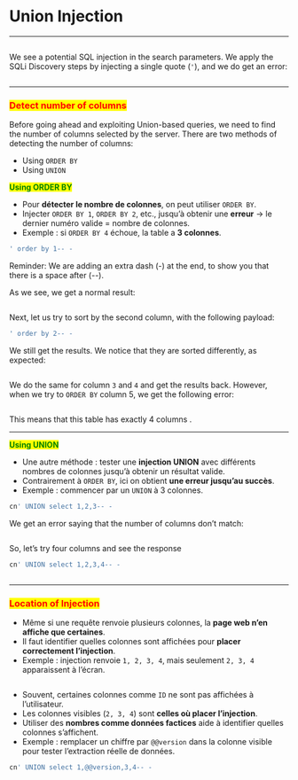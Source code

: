 # Union Injection

***

<figure><img src="https://academy.hackthebox.com/storage/modules/33/ports_cn.png" alt=""><figcaption></figcaption></figure>

We see a potential SQL injection in the search parameters. We apply the SQLi Discovery steps by injecting a single quote (`'`), and we do get an error:

<figure><img src="https://academy.hackthebox.com/storage/modules/33/ports_quote.png" alt=""><figcaption></figcaption></figure>

***

### <mark style="color:red;">Detect number of columns</mark>

Before going ahead and exploiting Union-based queries, we need to find the number of columns selected by the server. There are two methods of detecting the number of columns:

* Using `ORDER BY`
* Using `UNION`

<mark style="color:green;">**Using ORDER BY**</mark>

* Pour **détecter le nombre de colonnes**, on peut utiliser `ORDER BY`.
* Injecter `ORDER BY 1`, `ORDER BY 2`, etc., jusqu’à obtenir une **erreur** → le dernier numéro valide = nombre de colonnes.
* Exemple : si `ORDER BY 4` échoue, la table a **3 colonnes**.

```sql
' order by 1-- -
```

Reminder: We are adding an extra dash (-) at the end, to show you that there is a space after (--).

As we see, we get a normal result:

<figure><img src="https://academy.hackthebox.com/storage/modules/33/ports_cn.png" alt=""><figcaption></figcaption></figure>

Next, let us try to sort by the second column, with the following payload:

```sql
' order by 2-- -
```

We still get the results. We notice that they are sorted differently, as expected:

<figure><img src="https://academy.hackthebox.com/storage/modules/33/order_by_2.jpg" alt=""><figcaption></figcaption></figure>

We do the same for column `3` and `4` and get the results back. However, when we try to `ORDER BY` column 5, we get the following error:

<figure><img src="https://academy.hackthebox.com/storage/modules/33/order_by_5.jpg" alt=""><figcaption></figcaption></figure>

This means that this table has exactly 4 columns .

***

<mark style="color:green;">**Using UNION**</mark>

* Une autre méthode : tester une **injection UNION** avec différents nombres de colonnes jusqu’à obtenir un résultat valide.
* Contrairement à `ORDER BY`, ici on obtient **une erreur jusqu’au succès**.
* Exemple : commencer par un `UNION` à 3 colonnes.

```sql
cn' UNION select 1,2,3-- -
```

We get an error saying that the number of columns don’t match:

<figure><img src="https://academy.hackthebox.com/storage/modules/33/ports_columns_diff.png" alt=""><figcaption></figcaption></figure>

So, let’s try four columns and see the response

```sql
cn' UNION select 1,2,3,4-- -
```

<figure><img src="https://academy.hackthebox.com/storage/modules/33/ports_columns_correct.png" alt=""><figcaption></figcaption></figure>

***

### <mark style="color:red;">Location of Injection</mark>

* Même si une requête renvoie plusieurs colonnes, la **page web n’en affiche que certaines**.
* Il faut identifier quelles colonnes sont affichées pour **placer correctement l’injection**.
* Exemple : injection renvoie `1, 2, 3, 4`, mais seulement `2, 3, 4` apparaissent à l’écran.

<figure><img src="https://academy.hackthebox.com/storage/modules/33/ports_columns_correct.png" alt=""><figcaption></figcaption></figure>

* Souvent, certaines colonnes comme `ID` ne sont pas affichées à l’utilisateur.
* Les colonnes visibles (`2, 3, 4`) sont **celles où placer l’injection**.
* Utiliser des **nombres comme données factices** aide à identifier quelles colonnes s’affichent.
* Exemple : remplacer un chiffre par `@@version` dans la colonne visible pour tester l’extraction réelle de données.

```sql
cn' UNION select 1,@@version,3,4-- -
```

<figure><img src="https://academy.hackthebox.com/storage/modules/33/db_version_1.jpg" alt=""><figcaption></figcaption></figure>
